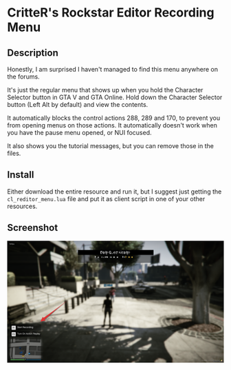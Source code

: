 # CritteR's Rockstar Editor Recording Menu

## Description


Honestly, I am surprised I haven't managed to find this menu anywhere on the forums.

It's just the regular menu that shows up when you hold the Character Selector button in GTA V and GTA Online.
Hold down the Character Selector button (Left Alt by default) and view the contents.

It automatically blocks the control actions 288, 289 and 170, to prevent you from opening menus on those actions.
It automatically doesn't work when you have the pause menu opened, or NUI focused.

It also shows you the tutorial messages, but you can remove those in the files.

## Install


Either download the entire resource and run it, but I suggest just getting the `cl_reditor_menu.lua` file and put it as client script in one of your other resources.

## Screenshot


![Screenshot of the menu](screenshot.png)
